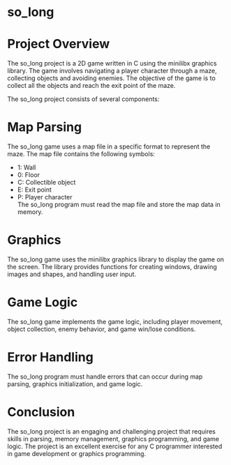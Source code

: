 # so_long <br>
# Project Overview <br>
The so_long project is a 2D game written in C using the minilibx graphics library. The game involves navigating a player character through a maze, collecting objects and avoiding enemies. The objective of the game is to collect all the objects and reach the exit point of the maze. <br>

The so_long project consists of several components: <br>

# Map Parsing <br>
The so_long game uses a map file in a specific format to represent the maze. The map file contains the following symbols: <br>

* 1: Wall <br>
* 0: Floor <br>
* C: Collectible object <br>
* E: Exit point <br>
* P: Player character <br>
The so_long program must read the map file and store the map data in memory. <br>

# Graphics <br>
The so_long game uses the minilibx graphics library to display the game on the screen. The library provides functions for creating windows, drawing images and shapes, and handling user input. <br>

# Game Logic <br>
The so_long game implements the game logic, including player movement, object collection, enemy behavior, and game win/lose conditions. <br>

# Error Handling <br>
The so_long program must handle errors that can occur during map parsing, graphics initialization, and game logic. <br>

# Conclusion <br>
The so_long project is an engaging and challenging project that requires skills in parsing, memory management, graphics programming, and game logic. The project is an excellent exercise for any C programmer interested in game development or graphics programming.
